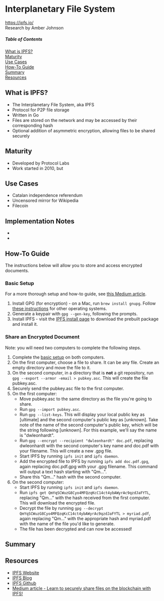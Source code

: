 # Interplanetary File System
https://ipfs.io/  
Research by Amber Johnson

##### Table of Contents
[What is IPFS?](#what-is-ipfs)  
[Maturity](#maturity)  
[Use Cases](#use-cases)  
[How-To Guide](#how-to-guide)  
[Summary](#summary)  
[Resources](#resources)  

## What is IPFS?
* The Interplanetary File System, aka IPFS
* Protocol for P2P file storage
* Written in Go
* Files are stored on the network and may be accessed by their corresponding hash
* Optional addition of asymmetric encryption, allowing files to be shared securely

## Maturity

* Developed by Protocol Labs
* Work started in 2010, but 

## Use Cases

* Catalan independence referendum
* Uncensored mirror for Wikipedia
* Filecoin

## Implementation Notes

* 
* 

## How-To Guide
The instructions below will allow you to store and access encrypted documents.

### Basic Setup
For a more thorough setup and how-to guide, see [this Medium article](https://medium.com/@mycoralhealth/learn-to-securely-share-files-on-the-blockchain-with-ipfs-219ee47df54c).

1. Install GPG (for encryption) - on a Mac, run `brew install gnupg`. Follow [these instructions](http://blog.ghostinthemachines.com/2015/03/01/how-to-use-gpg-command-line/) for other operating systems.
1. Generate a keypair with `gpg --gen-key`, following the prompts.
1. Install IPFS - visit the [IPFS install page](https://docs.ipfs.io/introduction/install/) to download the prebuilt package and install it.

### Share an Encrypted Document
Note: you will need two computers to complete the following steps.

1. Complete the [basic setup](#basic-setup) on both computers.
1. On the first computer, choose a file to share. It can be any file. Create an empty directory and move the file to it.
1. On the second computer, in a directory that is **not** a git repository, run `gpg --export --armor -email > pubkey.asc`. This will create the file pubkey.asc.
1. Securely send the pubkey.asc file to the first computer.
1. On the first computer:
    * Move pubkey.asc to the same directory as the file you're going to share.
    * Run `gpg --import pubkey.asc`.
    * Run `gpg --list-keys`. This will display your local public key as [ultimate] and the second computer's public key as [unknown]. Take note of the name of the second computer's public key, which will be the string following [unknown]. For this example, we'll say the name is "dwleonhardt".
    * Run `gpg --encrypt --recipient "dwleonhardt" doc.pdf`, replacing dwleonhardt with the second computer's key name and doc.pdf with your filename. This will create a new .gpg file.
    * Start IPFS by running `ipfs init` and `ipfs daemon`.
    * Add the encrypted file to IPFS by running `ipfs add doc.pdf.gpg`, again replacing doc.pdf.gpg with your .gpg filename. This command will output a text hash starting with "Qm...".
    * Share this "Qm..." hash with the second computer.
1. On the second computer:
    * Start IPFS by running `ipfs init` and `ipfs daemon`.
    * Run `ipfs get QmYqSCWuzG8Cyo4MFQzqKcC14ct4ybAWyrAc9qzdJaFYTL`, replacing "Qm..." with the hash received from the first computer. This will download the encrypted file.
    * Decrypt the file by running `gpg --decrypt QmYqSCWuzG8Cyo4MFQzqKcC14ct4ybAWyrAc9qzdJaFYTL > myriad.pdf`, again replacing "Qm..." with the appropriate hash and myriad.pdf with the name of the file you'd like to generate.
    * The file has been decrypted and can now be accessed!

## Summary



## Resources

* [IPFS Website](https://ipfs.io/)
* [IPFS Blog](https://blog.ipfs.io/)
* [IPFS Github](https://github.com/ipfs/ipfs)
* [Medium article - Learn to securely share files on the blockchain with IPFS!](https://medium.com/@mycoralhealth/learn-to-securely-share-files-on-the-blockchain-with-ipfs-219ee47df54c)
